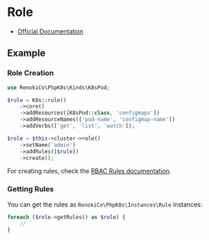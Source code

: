 # Role

- [Official Documentation](https://kubernetes.io/docs/reference/access-authn-authz/rbac/)

## Example

### Role Creation

```php
use RenokiCo\PhpK8s\Kinds\K8sPod;

$rule = K8s::rule()
    ->core()
    ->addResources([K8sPod::class, 'configmaps'])
    ->addResourceNames(['pod-name', 'configmap-name'])
    ->addVerbs(['get', 'list', 'watch']);

$role = $this->cluster->role()
    ->setName('admin')
    ->addRules([$rule])
    ->create();
```

For creating rules, check the [RBAC Rules documentation](../instances/Rules.md).

### Getting Rules

You can get the rules as `RenokiCo\PhpK8s\Instances\Rule` instances:

```php
foreach ($role->getRules() as $role) {
    //
}
```
